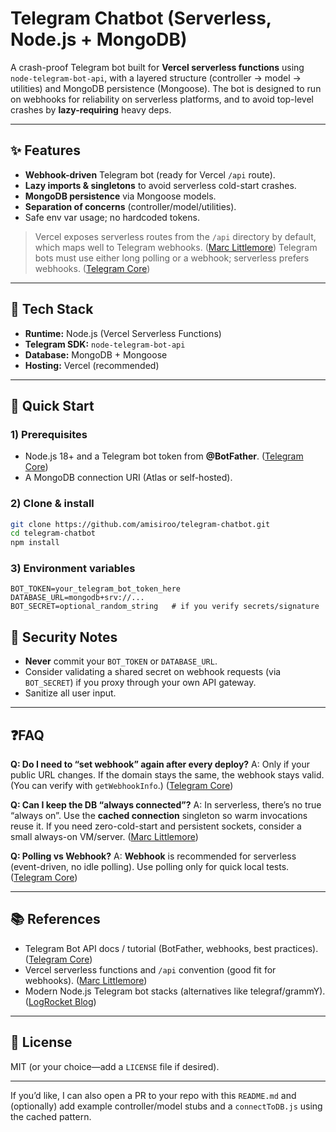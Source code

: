 # Telegram Chatbot (Serverless, Node.js + MongoDB)

A crash-proof Telegram bot built for **Vercel serverless functions** using `node-telegram-bot-api`, with a layered structure (controller → model → utilities) and MongoDB persistence (Mongoose). The bot is designed to run on webhooks for reliability on serverless platforms, and to avoid top-level crashes by **lazy-requiring** heavy deps.

---

## ✨ Features

* **Webhook-driven** Telegram bot (ready for Vercel `/api` route).
* **Lazy imports & singletons** to avoid serverless cold-start crashes.
* **MongoDB persistence** via Mongoose models.
* **Separation of concerns** (controller/model/utilities).
* Safe env var usage; no hardcoded tokens.

> Vercel exposes serverless routes from the `/api` directory by default, which maps well to Telegram webhooks. ([Marc Littlemore][1])
> Telegram bots must use either long polling or a webhook; serverless prefers webhooks. ([Telegram Core][2])

---

## 🧱 Tech Stack

* **Runtime:** Node.js (Vercel Serverless Functions)
* **Telegram SDK:** `node-telegram-bot-api`
* **Database:** MongoDB + Mongoose
* **Hosting:** Vercel (recommended)

---

## 🚀 Quick Start

### 1) Prerequisites

* Node.js 18+ and a Telegram bot token from **@BotFather**. ([Telegram Core][2])
* A MongoDB connection URI (Atlas or self-hosted).

### 2) Clone & install

```bash
git clone https://github.com/amisiroo/telegram-chatbot.git
cd telegram-chatbot
npm install
```

### 3) Environment variables

```
BOT_TOKEN=your_telegram_bot_token_here
DATABASE_URL=mongodb+srv://...
BOT_SECRET=optional_random_string   # if you verify secrets/signature
```

## 🔐 Security Notes

* **Never** commit your `BOT_TOKEN` or `DATABASE_URL`.
* Consider validating a shared secret on webhook requests (via `BOT_SECRET`) if you proxy through your own API gateway.
* Sanitize all user input.

---

## ❓FAQ

**Q: Do I need to “set webhook” again after every deploy?**
A: Only if your public URL changes. If the domain stays the same, the webhook stays valid. (You can verify with `getWebhookInfo`.) ([Telegram Core][2])

**Q: Can I keep the DB “always connected”?**
A: In serverless, there’s no true “always on”. Use the **cached connection** singleton so warm invocations reuse it. If you need zero-cold-start and persistent sockets, consider a small always-on VM/server. ([Marc Littlemore][1])

**Q: Polling vs Webhook?**
A: **Webhook** is recommended for serverless (event-driven, no idle polling). Use polling only for quick local tests. ([Telegram Core][2])

---

## 📚 References

* Telegram Bot API docs / tutorial (BotFather, webhooks, best practices). ([Telegram Core][2])
* Vercel serverless functions and `/api` convention (good fit for webhooks). ([Marc Littlemore][1])
* Modern Node.js Telegram bot stacks (alternatives like telegraf/grammY). ([LogRocket Blog][3])

---

## 📄 License

MIT (or your choice—add a `LICENSE` file if desired).

---

If you’d like, I can also open a PR to your repo with this `README.md` and (optionally) add example controller/model stubs and a `connectToDB.js` using the cached pattern.

[1]: https://www.marclittlemore.com/serverless-telegram-chatbot-vercel
[2]: https://core.telegram.org/bots/tutorial
[3]: https://blog.logrocket.com/building-telegram-bot-grammy
